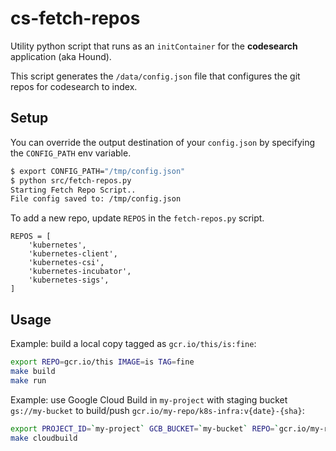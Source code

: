 # cs-fetch-repos

Utility python script that runs as an `initContainer` for the **codesearch** application (aka Hound). 

This script generates the `/data/config.json` file that configures the git repos for codesearch to index. 

## Setup

You can override the output destination of your `config.json` by specifying the `CONFIG_PATH` env variable. 

```sh
$ export CONFIG_PATH="/tmp/config.json"
$ python src/fetch-repos.py
Starting Fetch Repo Script..
File config saved to: /tmp/config.json
```

To add a new repo, update `REPOS` in the `fetch-repos.py` script.

```
REPOS = [
    'kubernetes',
    'kubernetes-client',
    'kubernetes-csi',
    'kubernetes-incubator',
    'kubernetes-sigs',
]
```

## Usage

Example: build a local copy tagged as `gcr.io/this/is:fine`:

```sh
export REPO=gcr.io/this IMAGE=is TAG=fine
make build
make run
```

Example: use Google Cloud Build in `my-project` with staging bucket `gs://my-bucket` to build/push `gcr.io/my-repo/k8s-infra:v{date}-{sha}`:

```sh
export PROJECT_ID=`my-project` GCB_BUCKET=`my-bucket` REPO=`gcr.io/my-repo`
make cloudbuild
```
